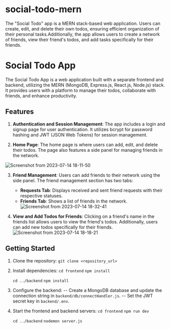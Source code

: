 # social-todo-mern
The "Social Todo" app is a MERN stack-based web application. Users can create, edit, and delete their own todos, ensuring efficient organization of their personal tasks.Additionally, the app allows users to create a network of friends, view their friend's todos, and add tasks specifically for their friends. 

# Social Todo App

The Social Todo App is a web application built with a separate frontend and backend, utilizing the MERN (MongoDB, Express.js, React.js, Node.js) stack. It provides users with a platform to manage their todos, collaborate with friends, and enhance productivity.

## Features

1. **Authentication and Session Management**: The app includes a login and signup page for user authentication. It utilizes bcrypt for password hashing and JWT (JSON Web Tokens) for session management.

2. **Home Page**: The home page is where users can add, edit, and delete their todos. The page also features a side panel for managing friends in the network.

![Screenshot from 2023-07-14 18-11-50](https://github.com/JatinChopra/social-todo-mern/assets/67048953/c889fa81-b8ff-4ea1-a8bd-31b2bbe1c3bf)
  

3. **Friend Management**: Users can add friends to their network using the side panel. The friend management section has two tabs:
   - **Requests Tab**: Displays received and sent friend requests with their respective statuses.
   - **Friends Tab**: Shows a list of friends in the network.
     ![Screenshot from 2023-07-14 18-32-41](https://github.com/JatinChopra/social-todo-mern/assets/67048953/e2d88c3c-2479-40d4-8cad-e0d9e55e8ea1)


4. **View and Add Todos for Friends**: Clicking on a friend's name in the friends list allows users to view the friend's todos. Additionally, users can add new todos specifically for their friends.
![Screenshot from 2023-07-14 18-18-21](https://github.com/JatinChopra/social-todo-mern/assets/67048953/3e308f0a-b219-4b02-8057-ca4b5c713f76)



## Getting Started

1. Clone the repository:
   `git clone <repository_url>`
2. Install dependencies:
   `cd frontend`
   `npm install`

   `cd ../backend`
   `npm install`

3. Configure the backend:
   -- Create a MongoDB database and update the connection string in `backend/db/connectHandler.js`.
   -- Set the JWT secret key in `backend/.env`.

5. Start the frontend and backend servers:
   `cd frontend`
   `npm run dev`

   `cd ../backend`
   `nodemon server.js`
